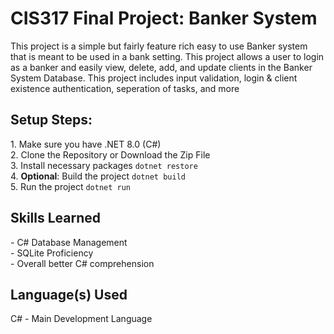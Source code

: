 <h1>CIS317 Final Project: Banker System</h1>
This project is a simple but fairly feature rich easy to use Banker system that is meant to be used in a bank setting.
This project allows a user to login as a banker and easily view, delete, add, and update clients in the Banker System Database.
This project includes input validation, login & client existence authentication, seperation of tasks, and more

<h2>Setup Steps:</h2>
1. Make sure you have .NET 8.0 (C#)<br>
2. Clone the Repository or Download the Zip File<br>
3. Install necessary packages <code>dotnet restore</code><br>
4. <b>Optional</b>: Build the project <code>dotnet build</code><br>
5. Run the project <code>dotnet run</code>

<h2>Skills Learned</h2>
- C# Database Management<br>
- SQLite Proficiency<br>
- Overall better C# comprehension

<h2>Language(s) Used</h2>
C# - Main Development Language
